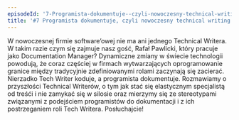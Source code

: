 ```yaml
---
episodeId: '7-Programista-dokumentuje--czyli-nowoczesny-technical-writing-e54pnt/a-aluh84'
title: '#7 Programista dokumentuje, czyli nowoczesny technical writing'
---
```


W nowoczesnej firmie software’owej nie ma ani jednego Technical Writera. W takim
razie czym się zajmuje nasz gość, Rafał Pawlicki, który pracuje jako
Documentation Manager? Dynamiczne zmiany w świecie technologii powodują, że
coraz częściej w firmach wytwarzających oprogramowanie granice między
tradycyjnie zdefiniowanymi rolami zaczynają się zacierać. Nierzadko Tech Writer
koduje, a programista dokumentuje. Rozmawiamy o przyszłości Technical Writerów,
o tym jak stać się elastycznym specjalistą od treśći i nie zamykać się w silosie
oraz mierzymy się ze stereotypami związanymi z podejściem programistów do
dokumentacji i z ich postrzeganiem roli Tech Writera. Posłuchajcie!
